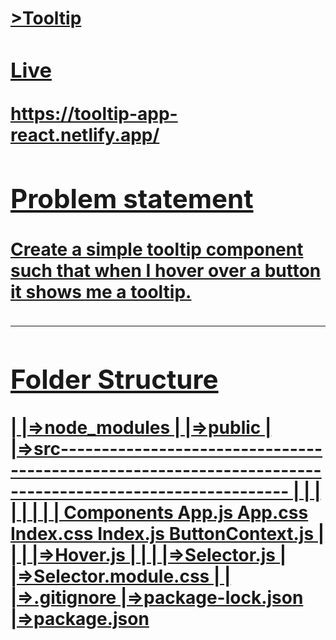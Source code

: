 <h1><u>>Tooltip</u</h1><br/>

<h3>Live</h3>
https://tooltip-app-react.netlify.app/

<h2>Problem statement</h2>
<h4>Create a simple tooltip component such that when I hover over a button it shows me a tooltip.</h4>


<hr/>
<h2>Folder Structure</h2>
  |
  |=>node_modules
  |
  |=>public
  |
  |=>src--------------------------------------------------------------------------------------------------------
  |              |                                      |         |       |          |         |          
  |         Components                                App.js   App.css  Index.css  Index.js  ButtonContext.js
  |            |
  |            |=>Hover.js
  |            |
  |            |=>Selector.js
  |            |=>Selector.module.css
  |
  |
  |=>.gitignore
  |=>package-lock.json
  |=>package.json








 
